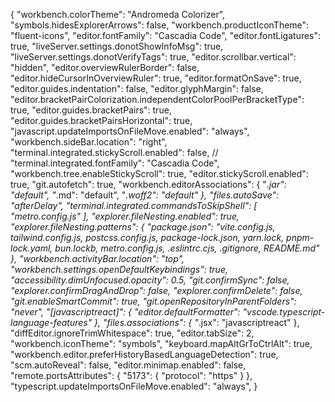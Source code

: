 {
    "workbench.colorTheme": "Andromeda Colorizer",
    "symbols.hidesExplorerArrows": false,
    "workbench.productIconTheme": "fluent-icons",
    "editor.fontFamily": "Cascadia Code",
    "editor.fontLigatures": true,
    "liveServer.settings.donotShowInfoMsg": true,
    "liveServer.settings.donotVerifyTags": true,
    "editor.scrollbar.vertical": "hidden",
    "editor.overviewRulerBorder": false,
    "editor.hideCursorInOverviewRuler": true,
    "editor.formatOnSave": true,
    "editor.guides.indentation": false,
    "editor.glyphMargin": false,
    "editor.bracketPairColorization.independentColorPoolPerBracketType": true,
    "editor.guides.bracketPairs": true,
    "editor.guides.bracketPairsHorizontal": true,
    "javascript.updateImportsOnFileMove.enabled": "always",
    "workbench.sideBar.location": "right",
    "terminal.integrated.stickyScroll.enabled": false,
    // "terminal.integrated.fontFamily": "Cascadia Code",
    "workbench.tree.enableStickyScroll": true,
    "editor.stickyScroll.enabled": true,
    "git.autofetch": true,
    "workbench.editorAssociations": {
        "*.jar": "default",
        "*.md": "default",
        "*.woff2": "default"
    },
    "files.autoSave": "afterDelay",
    "terminal.integrated.commandsToSkipShell": [
        "metro.config.js"
    ],
    "explorer.fileNesting.enabled": true,
    "explorer.fileNesting.patterns": {
        "package.json": "vite.config.js, tailwind.config.js, postcss.config.js, package-lock.json, yarn.lock, pnpm-lock.yaml, bun.lockb, metro.config.js, .eslintrc.cjs, .gitignore, README.md"
    },
    "workbench.activityBar.location": "top",
    "workbench.settings.openDefaultKeybindings": true,
    "accessibility.dimUnfocused.opacity": 0.5,
    "git.confirmSync": false,
    "explorer.confirmDragAndDrop": false,
    "explorer.confirmDelete": false,
    "git.enableSmartCommit": true,
    "git.openRepositoryInParentFolders": "never",
    "[javascriptreact]": {
        "editor.defaultFormatter": "vscode.typescript-language-features"
    },
    "files.associations": {
        "*.jsx": "javascriptreact"
    },
    "diffEditor.ignoreTrimWhitespace": true,
    "editor.tabSize": 2,
    "workbench.iconTheme": "symbols",
    "keyboard.mapAltGrToCtrlAlt": true,
    "workbench.editor.preferHistoryBasedLanguageDetection": true,
    "scm.autoReveal": false,
    "editor.minimap.enabled": false,
    "remote.portsAttributes": {
        "5173": {
            "protocol": "https"
        }
    },
    "typescript.updateImportsOnFileMove.enabled": "always",
}
